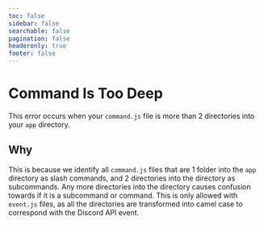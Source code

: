 ```yaml
---
toc: false
sidebar: false
searchable: false
pagination: false
headeronly: true
footer: false
---
```


# Command Is Too Deep

This error occurs when your `command.js` file is more than 2 directories into your `app` directory.

## Why

This is because we identify all `command.js` files that are 1 folder into the `app` directory as slash commands, and 2 directories into the directory as subcommands. Any more directories into the directory causes confusion towards if it is a subcommand or command. This is only allowed with `event.js` files, as all the directories are transformed into camel case to correspond with the Discord API event.
